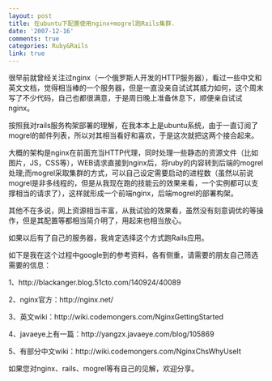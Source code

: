 ```yaml
---
layout: post
title: 在ubuntu下配置使用nginx+mogrel跑Rails集群.
date: '2007-12-16'
comments: true
categories: Ruby&Rails
link: true
---
```

<p>很早前就曾经关注过nginx（一个俄罗斯人开发的HTTP服务器），看过一些中文和英文文档，觉得相当棒的一个服务器，但是一直没亲自试试其威力如何，这个周末写了不少代码，自己也都很满意，于是周日晚上准备休息下，顺便亲自试试nginx。</p>
<p>按照我对rails服务构架部署的理解，在我本本上是ubuntu系统，由于一直订阅了mogrel的邮件列表，所以对其相当看好和喜欢，于是这次就把这两个接合起来。</p>
<p>大概的架构是nginx在前面充当HTTP代理，同时处理一些静态的资源文件（比如图片，JS，CSS等），WEB请求直接到nginx后，将ruby的内容转到后端的mogrel处理;而mogrel采取集群的方式，可以自己设定需要启动的进程数（虽然以前说mogrel是非多线程的，但是从我现在跑的技能云的效果来看，一个实例都可以支撑相当的请求了），这样就形成一个前端nginx，后端mogrel的部署构架。</p>
<p>其他不在多说，网上资源相当丰富，从我试验的效果看，虽然没有刻意调优的等操作，但是其配置等都相当简介明了，用起来也相当放心。</p>
<p>如果以后有了自己的服务器，我肯定选择这个方式跑Rails应用。</p>
<p>如下是我在这个过程中google到的参考资料，各有侧重，请需要的朋友自己筛选需要的信息：</p>
<p>1、http://blackanger.blog.51cto.com/140924/40089</p>
<p>2、nginx官方：http://nginx.net/</p>
<p>3、英文wiki：http://wiki.codemongers.com/NginxGettingStarted</p>
<p>4、javaeye上有一篇：http://yangzx.javaeye.com/blog/105869</p>
<p>5、有部分中文wiki：http://wiki.codemongers.com/NginxChsWhyUseIt</p>
<p>如果您对nginx、rails、mogrel等有自己的见解，欢迎分享。</p>
